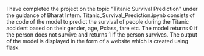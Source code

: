 I have completed the project on the topic "Titanic Survival Prediction" under the guidance of Bharat Intern. Titanic_Survival_Prediction.ipynb consists of the code of the model to predict the survival of people during the Titanic accident based on their gender, age, Pclass, fare etc. The model returns 0 if the person does not survive and returns 1 if the person survives. The output of the model is displayed in the form of a website which is created using flask.
